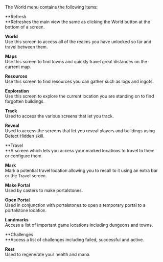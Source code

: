 ---
---
The World menu contains the following items:

**Refresh  
**Refreshes the main view the same as clicking the World button at the bottom of a screen.

**World**  
Use this screen to access all of the realms you have unlocked so far and travel between them.

**Maps**  
Use this screen to find towns and quickly travel great distances on the current map.

**Resources**  
Use this screen to find resources you can gather such as logs and ingots.

**Exploration**  
Use this screen to explore the current location you are standing on to find forgotten buildings.

**Track**  
Used to access the various screens that let you track.

**Reveal**  
Used to access the screens that let you reveal players and buildings using Detect Hidden skill.

**Travel  
**A screen which lets you access your marked locations to travel to them or configure them.

**Mark**  
Mark a potential travel location allowing you to recall to it using an extra bar or the Travel screen.

**Make Portal**  
Used by casters to make portalstones.

**Open Portal**  
Used in conjunction with portalstones to open a temporary portal to a portalstone location.

**Landmarks**  
Access a list of important game locations including dungeons and towns.

**Challenges  
**Access a list of challenges including failed, successful and active.

**Rest**  
Used to regenerate your health and mana.